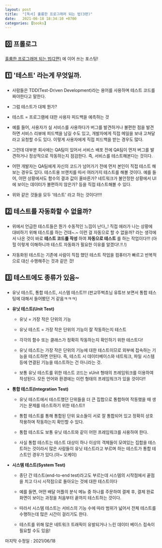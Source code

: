 ```yaml
---
layout: post
title:  "[독서] 훌륭한 프로그래머 되는 법(3편)"
date:   2021-06-18 18:34:10 +0700
categories: [books]
---
```


## 0️⃣ 프롤로그

[훌륭한 프로그래머 되는 법(2편)](https://choheeis.github.io/newblog//articles/2021-04/becoming-a-better-programmer-2) 에 이어 쓰는 포스팅!

## 1️⃣ '테스트' 라는게 무엇일까.

* 사람들은 TDD(Test-Driven Development)라는 용어를 사용하며 테스트 코드를 짜야한다고 말한다.

* 그럼 테스트가 대체 뭔가?

* 테스트 = 프로그램에 대한 사용자 피드백을 예측하는 것

* 예를 들어, 사용자가 실 서비스를 사용하다가 버그를 발견하거나 불편한 점을 발견하면 서비스 리뷰에 피드백을 남길 수도 있고, 개발자에게 직접 메일을 보내 고쳐달라고 요청할 수도 있다. 이렇게 사용자에게 직접 피드백을 받는 경우도 많다.

* 그런데 대부분 회사에는 QA팀이 있어서 서비스 배포 전에 QA팀이 먼저 버그를 발견하거나 정상적으로 작동하는지 점검한다. 즉, 서비스를 테스트해본다는 것이다.

* 어떤 개발자는 QA팀에게 자신의 코드가 넘어가기 전에 먼저 본인이 직접 테스트 해보는 경우도 있다. 테스트용 브랜치를 따서 여러가지 테스트를 해볼 것이다. 예를 들어, 어떤 상황에서도 함수의 결과 값이 올바른가? 네트워크가 불안정한 상황에서 UI에 보이는 데이터가 불편하지 않은가? 등을 직접 테스트해볼 수 있다.

* 위와 같은 것들을 모두 '테스트' 라고 하는 것이다!!!!

## 2️⃣ 테스트를 자동화할 수 없을까?

* 위에서 언급한 테스트들은 뭔가 수동적인 느낌이 난다,,! 직접 에러가 나는 상황에 대비하기 위해 테스트를 하는 건데~.~ 이런 걸 자동으로 할 수 없을까? 라는 생각에서 나온 것이 바로 __테스트 코드를 작성__ 하여 __자동으로 테스트__ 를 하는 작업이다!!! (아 헐 이렇게 이해하니까 테스트 자동화가 필요한 이유를 알겠다!.!!.!)

* 자동화된 테스트는 기존에 사람이 직접 했던 테스트 작업을 컴퓨터가 빠르고 반복적으로 대신 수행해주는 것과 같은 것!

## 3️⃣ 테스트에도 종류가 있음~

* 유닛 테스트, 통합 테스트, 시스템 테스트!!! (판교뚜벅쵸님 유튜브 보면서 통합 테스팅에 대해서 들어봤던 거 같음ㅋㅋㅋ)

* __유닛 테스트(Unit Test)__

    * 유닛 = 가장 작은 단위의 기능

    * 유닛 테스트 = 가장 작은 단위의 기능이 잘 작동하는지 테스트

    * 각각의 함수 또는 클래스가 정확히 작동하는지 확인하기 위한 테스트다!

    * 유닛 테스트는 가장 작은 단위의 기능에 대한 테스트이므로 외부에 접속하는 기능을 테스트하면 안된다. 즉, 테스트 시 데이터베이스와 네트워크, 파일 시스템 등에 연결된 기능을 테스트하는 건 아니라는 것.

    * 보통 유닛 테스트를 위한 테스트 코드는 xUnit 형태의 프레임워크를 이용하여 작성된다. 모든 언어와 환경에는 이런 형태의 프레임워크가 있을 것이다!!

* __통합 테스트(Integration Test)__

    * 유닛 테스트에서 테스트했던 단위들을 더 큰 집합으로 통합하여 작동했을 때 생기는 문제를 테스트하기 위한 테스트!!

    * 통합 테스트를 통해 통합된 단위 요소들이 서로 잘 통합되어 있고 정확히 상호 작용하며 작동하는지 확인할 수 있다.

    * 통합 테스트도 보통 유닛 테스트와 같이 어떤 프레임워크를 사용하여 한다.

    * 사실 통합 테스트는 테스트 대상이 하나 이상의 객체들이 모여있는 집합을 테스트하는 것이라서 많은 사람들이 유닛 테스트라고 부르며 하는 테스트가 통합 테스트인 경우가 있다.(아~ 오케이)

* __시스템 테스트(System Test)__

    * 종단 간 테스트(end-to-end test)라고도 부르는데 시스템의 시작점에서 끝점을 치고 다시 시작점으로 돌아오는 것에 대한 테스트이다

    * 예를 들면, 어떤 배달 어플의 분식 메뉴 중 하나를 주문하여 결제 후, 결제 완료 화면이 보이는 과정을 처음부터 끝까지 테스트하는 것이다.

    * 따라서 시스템 테스트는 서비스의 기능 수에 따라 범위가 넓어서 전체 테스트를 수행하는데 많은 시간이 걸리기도 한다.

    * 테스트를 위해 많은 네트워크 트래픽이 유발되거나 느린 데이터 베이스 접속이 필요할 수도 있음!

마지막 수정일 : 2021/06/18